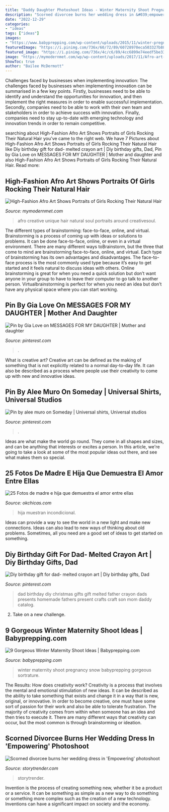 ```yaml
---
title: "Daddy Daughter Photoshoot Ideas - Winter Maternity Shoot Pregnancy Snow Babyprepping Gorgeous Sortrature"
description: "Scorned divorcee burns her wedding dress in &#039;empowering&#039; photoshoot"
date: "2022-12-29"
categories:
- "ideas"
tags: ["ideas"]
images:
- "https://www.babyprepping.com/wp-content/uploads/2015/11/winter-pregnancy21.jpg"
featuredImage: "https://i.pinimg.com/736x/60/72/89/60728970eca503327b88e21a26fe86bb.jpg"
featured_image: "https://i.pinimg.com/736x/4c/c6/89/4cc6899e74eedf5be333179b096938da.jpg"
image: "https://mymodernmet.com/wp/wp-content/uploads/2017/11/Afro-art-creative-soul-photography-13.jpg"
ShowToc: true
author: "Bailee McDermott"
---
```



Challenges faced by businesses when implementing innovation:
The challenges faced by businesses when implementing innovation can be summarised in a few key points. Firstly, businesses need to be able to identify and understand the opportunities for innovation, and then implement the right measures in order to enable successful implementation. Secondly, companies need to be able to work with their own team and stakeholders in order to achieve success with innovation. Finally, companies need to stay up-to-date with emerging technology and innovation trends in order to remain competitive.

	

		
searching about High-Fashion Afro Art Shows Portraits of Girls Rocking Their Natural Hair you've came to the right web. We have 7 Pictures about High-Fashion Afro Art Shows Portraits of Girls Rocking Their Natural Hair like Diy birthday gift for dad- melted crayon art | Diy birthday gifts, Dad, Pin by Gia Love on MESSAGES FOR MY DAUGHTER | Mother and daughter and also High-Fashion Afro Art Shows Portraits of Girls Rocking Their Natural Hair. Read more:
		
    
## High-Fashion Afro Art Shows Portraits Of Girls Rocking Their Natural Hair

<img loading=lazy src="https://mymodernmet.com/wp/wp-content/uploads/2017/11/Afro-art-creative-soul-photography-13.jpg" onerror="this.onerror=null;this.src='https://tse3.mm.bing.net/th?id=OIP.QWhpBwOH2JOxfCfD9A6ebwHaLH&amp;pid=15.1';" alt="High-Fashion Afro Art Shows Portraits of Girls Rocking Their Natural Hair">

_Source: mymodernmet.com_

>afro creative unique hair natural soul portraits around creativesoul. 

	

The different types of brainstorming: face-to-face, online, and virtual.
Brainstorming is a process of coming up with ideas or solutions to problems. It can be done face-to-face, online, or even in a virtual environment. There are many different ways toBrainstorm, but the three that come to mind are brainstorming face-to-face, online, and virtual. 
Each type of brainstorming has its own advantages and disadvantages. The face-to-face process is the most commonly used type because it’s easy to get started and it feels natural to discuss ideas with others. Online brainstorming is great for when you need a quick solution but don’t want anyone in your group to have to leave their computer to go talk to another person. Virtualbrainstorming is perfect for when you need an idea but don’t have any physical space where you can start working.

    
## Pin By Gia Love On MESSAGES FOR MY DAUGHTER | Mother And Daughter

<img loading=lazy src="https://i.pinimg.com/736x/60/72/89/60728970eca503327b88e21a26fe86bb.jpg" onerror="this.onerror=null;this.src='https://tse4.mm.bing.net/th?id=OIP.8gfrYtGuA-GuTzeVIZ9ILgHaG7&amp;pid=15.1';" alt="Pin by Gia Love on MESSAGES FOR MY DAUGHTER | Mother and daughter">

_Source: pinterest.com_

>. 

	

What is creative art?
Creative art can be defined as the making of something that is not explicitly related to a normal day-to-day life. It can also be described as a process where people use their creativity to come up with new and innovative ideas.

    
## Pin By Alee Muro On Someday | Universal Shirts, Universal Studios

<img loading=lazy src="https://i.pinimg.com/736x/4c/c6/89/4cc6899e74eedf5be333179b096938da.jpg" onerror="this.onerror=null;this.src='https://tse3.mm.bing.net/th?id=OIP.n1xhjxmFhJVzaNfRumMZNwHaLc&amp;pid=15.1';" alt="Pin by alee muro on Someday | Universal shirts, Universal studios">

_Source: pinterest.com_

>. 

	

Ideas are what make the world go round. They come in all shapes and sizes, and can be anything that interests or excites a person. In this article, we're going to take a look at some of the most popular ideas out there, and see what makes them so special.

    
## 25 Fotos De Madre E Hija Que Demuestra El Amor Entre Ellas

<img loading=lazy src="https://www.okchicas.com/wp-content/uploads/2015/02/hermosas-fotos-madre-e-hija-2.jpg" onerror="this.onerror=null;this.src='https://tse4.mm.bing.net/th?id=OIP.5p_FVHdH64Tes2HoDYmf8wHaLO&amp;pid=15.1';" alt="25 Fotos de madre e hija que demuestra el amor entre ellas">

_Source: okchicas.com_

>hija muestran incondicional. 

	

Ideas can provide a way to see the world in a new light and make new connections. Ideas can also lead to new ways of thinking about old problems. Sometimes, all you need are a good set of ideas to get started on something.

    
## Diy Birthday Gift For Dad- Melted Crayon Art | Diy Birthday Gifts, Dad

<img loading=lazy src="https://i.pinimg.com/736x/9a/b4/2a/9ab42a12d4cedcfa6bc8e2163ec16e90--birthday-diy-birthday-present-ideas-for-dad.jpg" onerror="this.onerror=null;this.src='https://tse2.mm.bing.net/th?id=OIP.TEBnvGFYNTD-k_Rbt3e2UQHaNK&amp;pid=15.1';" alt="Diy birthday gift for dad- melted crayon art | Diy birthday gifts, Dad">

_Source: pinterest.com_

>dad birthday diy christmas gifts gift melted father crayon dads presents homemade fathers present crafts craft son mom daddy catalog. 

	

2. Take on a new challenge.

    
## 9 Gorgeous Winter Maternity Shoot Ideas | Babyprepping.com

<img loading=lazy src="https://www.babyprepping.com/wp-content/uploads/2015/11/winter-pregnancy21.jpg" onerror="this.onerror=null;this.src='https://tse3.mm.bing.net/th?id=OIP.ORoxM9IruMJodWsoMA1-nQHaJ6&amp;pid=15.1';" alt="9 Gorgeous Winter Maternity Shoot Ideas | Babyprepping.com">

_Source: babyprepping.com_

>winter maternity shoot pregnancy snow babyprepping gorgeous sortrature. 

	

The Results: How does creativity work?
Creativity is a process that involves the mental and emotional stimulation of new ideas. It can be described as the ability to take something that exists and change it in a way that is new, original, or innovative. In order to become creative, one must have some sort of passion for their work and also be able to tolerate frustration. The majority of creativity comes from within when someone has an idea and then tries to execute it. There are many different ways that creativity can occur, but the most common is through brainstorming or ideation.

    
## Scorned Divorcee Burns Her Wedding Dress In &#039;Empowering&#039; Photoshoot

<img loading=lazy src="http://www.storytrender.com/wp-content/uploads/2017/02/dress.jpg" onerror="this.onerror=null;this.src='https://tse3.mm.bing.net/th?id=OIP.tGvw-U0eoR4P5dAL_4gcqAHaFB&amp;pid=15.1';" alt="Scorned divorcee burns her wedding dress in &#039;Empowering&#039; photoshoot">

_Source: storytrender.com_

>storytrender. 

	

Invention is the process of creating something new, whether it be a product or a service. It can be something as simple as a new way to do something or something more complex such as the creation of a new technology. Inventions can have a significant impact on society and the economy.

